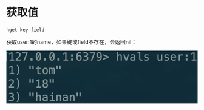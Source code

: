 # 获取值

```text
hget key field
```

获取user:1的name，如果键或field不存在，会返回nil：

![](../../.gitbook/assets/image%20%2845%29.png)

